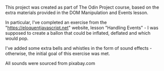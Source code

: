 This project was created as part of The Odin Project course, based on the extra materials provided in the DOM Manipulation and Events lesson. 

In particular, I've completed an exercise from the "https://eloquentjavascript.net" website, lesson "Handling Events" - I was supposed to create a ballon that could be inflated, deflated and which would pop.

I've added some extra bells and whistles in the form of sound effects - otherwise, the initial goal of this exercise was met.

All sounds were sourced from pixabay.com